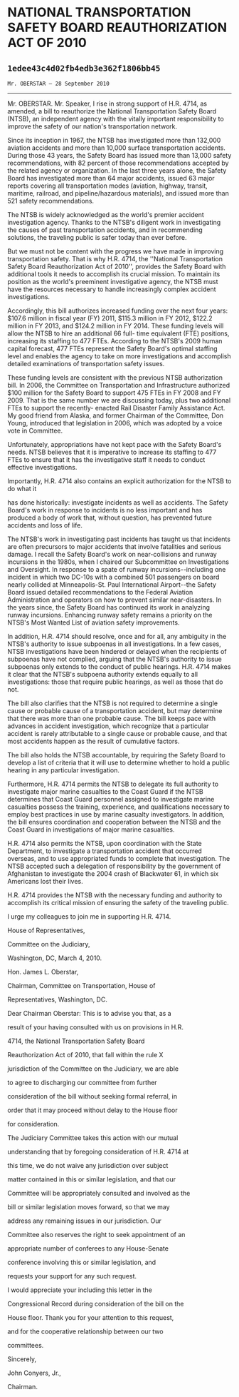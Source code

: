 # NATIONAL TRANSPORTATION SAFETY BOARD REAUTHORIZATION ACT OF 2010
## `1edee43c4d02fb4edb3e362f1806bb45`
`Mr. OBERSTAR — 28 September 2010`

---


Mr. OBERSTAR. Mr. Speaker, I rise in strong support of H.R. 4714, as 
amended, a bill to reauthorize the National Transportation Safety Board 
(NTSB), an independent agency with the vitally important responsibility 
to improve the safety of our nation's transportation network.

Since its inception in 1967, the NTSB has investigated more than 
132,000 aviation accidents and more than 10,000 surface transportation 
accidents. During those 43 years, the Safety Board has issued more than 
13,000 safety recommendations, with 82 percent of those recommendations 
accepted by the related agency or organization. In the last three years 
alone, the Safety Board has investigated more than 64 major accidents, 
issued 63 major reports covering all transportation modes (aviation, 
highway, transit, maritime, railroad, and pipeline/hazardous 
materials), and issued more than 521 safety recommendations.

The NTSB is widely acknowledged as the world's premier accident 
investigation agency. Thanks to the NTSB's diligent work in 
investigating the causes of past transportation accidents, and in 
recommending solutions, the traveling public is safer today than ever 
before.

But we must not be content with the progress we have made in 
improving transportation safety. That is why H.R. 4714, the ''National 
Transportation Safety Board Reauthorization Act of 2010'', provides the 
Safety Board with additional tools it needs to accomplish its crucial 
mission. To maintain its position as the world's preeminent 
investigative agency, the NTSB must have the resources necessary to 
handle increasingly complex accident investigations.

Accordingly, this bill authorizes increased funding over the next 
four years: $107.6 million in fiscal year (FY) 2011, $115.3 million in 
FY 2012, $122.2 million in FY 2013, and $124.2 million in FY 2014. 
These funding levels will allow the NTSB to hire an additional 66 full-
time equivalent (FTE) positions, increasing its staffing to 477 FTEs. 
According to the NTSB's 2009 human capital forecast, 477 FTEs represent 
the Safety Board's optimal staffing level and enables the agency to 
take on more investigations and accomplish detailed examinations of 
transportation safety issues.

These funding levels are consistent with the previous NTSB 
authorization bill. In 2006, the Committee on Transportation and 
Infrastructure authorized $100 million for the Safety Board to support 
475 FTEs in FY 2008 and FY 2009. That is the same number we are 
discussing today, plus two additional FTEs to support the recently-
enacted Rail Disaster Family Assistance Act. My good friend from 
Alaska, and former Chairman of the Committee, Don Young, introduced 
that legislation in 2006, which was adopted by a voice vote in 
Committee.

Unfortunately, appropriations have not kept pace with the Safety 
Board's needs. NTSB believes that it is imperative to increase its 
staffing to 477 FTEs to ensure that it has the investigative staff it 
needs to conduct effective investigations.

Importantly, H.R. 4714 also contains an explicit authorization for 
the NTSB to do what it


has done historically: investigate incidents as well as accidents. The 
Safety Board's work in response to incidents is no less important and 
has produced a body of work that, without question, has prevented 
future accidents and loss of life.

The NTSB's work in investigating past incidents has taught us that 
incidents are often precursors to major accidents that involve 
fatalities and serious damage. I recall the Safety Board's work on 
near-collisions and runway incursions in the 1980s, when I chaired our 
Subcommittee on Investigations and Oversight. In response to a spate of 
runway incursions--including one incident in which two DC-10s with a 
combined 501 passengers on board nearly collided at Minneapolis-St. 
Paul International Airport--the Safety Board issued detailed 
recommendations to the Federal Aviation Administration and operators on 
how to prevent similar near-disasters. In the years since, the Safety 
Board has continued its work in analyzing runway incursions. Enhancing 
runway safety remains a priority on the NTSB's Most Wanted List of 
aviation safety improvements.

In addition, H.R. 4714 should resolve, once and for all, any 
ambiguity in the NTSB's authority to issue subpoenas in all 
investigations. In a few cases, NTSB investigations have been hindered 
or delayed when the recipients of subpoenas have not complied, arguing 
that the NTSB's authority to issue subpoenas only extends to the 
conduct of public hearings. H.R. 4714 makes it clear that the NTSB's 
subpoena authority extends equally to all investigations: those that 
require public hearings, as well as those that do not.

The bill also clarifies that the NTSB is not required to determine a 
single cause or probable cause of a transportation accident, but may 
determine that there was more than one probable cause. The bill keeps 
pace with advances in accident investigation, which recognize that a 
particular accident is rarely attributable to a single cause or 
probable cause, and that most accidents happen as the result of 
cumulative factors.

The bill also holds the NTSB accountable, by requiring the Safety 
Board to develop a list of criteria that it will use to determine 
whether to hold a public hearing in any particular investigation.

Furthermore, H.R. 4714 permits the NTSB to delegate its full 
authority to investigate major marine casualties to the Coast Guard if 
the NTSB determines that Coast Guard personnel assigned to investigate 
marine casualties possess the training, experience, and qualifications 
necessary to employ best practices in use by marine casualty 
investigators. In addition, the bill ensures coordination and 
cooperation between the NTSB and the Coast Guard in investigations of 
major marine casualties.

H.R. 4714 also permits the NTSB, upon coordination with the State 
Department, to investigate a transportation accident that occurred 
overseas, and to use appropriated funds to complete that investigation. 
The NTSB accepted such a delegation of responsibility by the government 
of Afghanistan to investigate the 2004 crash of Blackwater 61, in which 
six Americans lost their lives.

H.R. 4714 provides the NTSB with the necessary funding and authority 
to accomplish its critical mission of ensuring the safety of the 
traveling public.

I urge my colleagues to join me in supporting H.R. 4714.





















 House of Representatives,



















 Committee on the Judiciary,



















Washington, DC, March 4, 2010.


 Hon. James L. Oberstar,


 Chairman, Committee on Transportation, House of 




 Representatives, Washington, DC.



 Dear Chairman Oberstar: This is to advise you that, as a 


 result of your having consulted with us on provisions in H.R. 


 4714, the National Transportation Safety Board 


 Reauthorization Act of 2010, that fall within the rule X 


 jurisdiction of the Committee on the Judiciary, we are able 


 to agree to discharging our committee from further 


 consideration of the bill without seeking formal referral, in 


 order that it may proceed without delay to the House floor 


 for consideration.



 The Judiciary Committee takes this action with our mutual 


 understanding that by foregoing consideration of H.R. 4714 at 


 this time, we do not waive any jurisdiction over subject 


 matter contained in this or similar legislation, and that our 


 Committee will be appropriately consulted and involved as the 


 bill or similar legislation moves forward, so that we may 


 address any remaining issues in our jurisdiction. Our 


 Committee also reserves the right to seek appointment of an 


 appropriate number of conferees to any House-Senate 


 conference involving this or similar legislation, and 


 requests your support for any such request.



 I would appreciate your including this letter in the 


 Congressional Record during consideration of the bill on the 


 House floor. Thank you for your attention to this request, 


 and for the cooperative relationship between our two 


 committees.





 Sincerely,
























John Conyers, Jr.,


 Chairman.